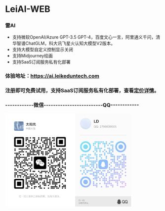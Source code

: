 # LeiAI-WEB

### 雷AI
 - 支持微软OpenAI/Azure GPT-3.5 GPT-4，百度文心一言，阿里通义千问，清华智谱ChatGLM，科大讯飞星火认知大模型V2版本。
 - 支持大模型自定义控制显示关闭
 - 支持Midjourney绘画
 - 支持SaaS订阅服务私有化部署

### 体验地址：https://ai.leikeduntech.com
### 注册即可免费试用，支持SaaS订阅服务私有化部署，查看<a href="https://ai.leikeduntech.com/pay">定价详情</a>。

### ------------微信-------------------------QQ------------
<div style="height: 300px;">
<img style="height:300px;" alt="author" src="docs/img/author-wx-qq.png">
</div>
